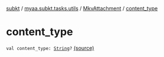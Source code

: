 [subkt](../../index.md) / [myaa.subkt.tasks.utils](../index.md) / [MkvAttachment](index.md) / [content_type](./content_type.md)

# content_type

`val content_type: `[`String`](https://kotlinlang.org/api/latest/jvm/stdlib/kotlin/-string/index.html)`?` [(source)](https://github.com/Myaamori/SubKt/blob/0.1.13/src/main/kotlin/myaa/subkt/tasks/utils/mkvmerge.kt#L22)